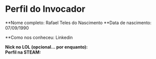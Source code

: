 Perfil do Invocador
========================

**Nome completo: Rafael Teles do Nascimento 
**Data de nascimento: 07/09/1990

**Como nos conheceu: Linkedin

**Nick no LOL (opcional... por enquanto):**   
**Perfil na STEAM:**


